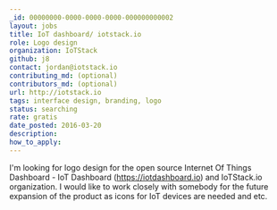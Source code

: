 ```yaml
---
_id: 00000000-0000-0000-0000-000000000002
layout: jobs
title: IoT dashboard/ iotstack.io
role: Logo design
organization: IoTStack
github: j8
contact: jordan@iotstack.io
contributing_md: (optional)
contributors_md: (optional)
url: http://iotstack.io
tags: interface design, branding, logo
status: searching
rate: gratis
date_posted: 2016-03-20
description:
how_to_apply:
---
```

I'm looking for logo design for the open source Internet Of Things Dashboard - IoT Dashboard (https://iotdashboard.io) and IoTStack.io organization. I would like to work closely with somebody for the future expansion of the product as icons for IoT devices are needed and etc.
